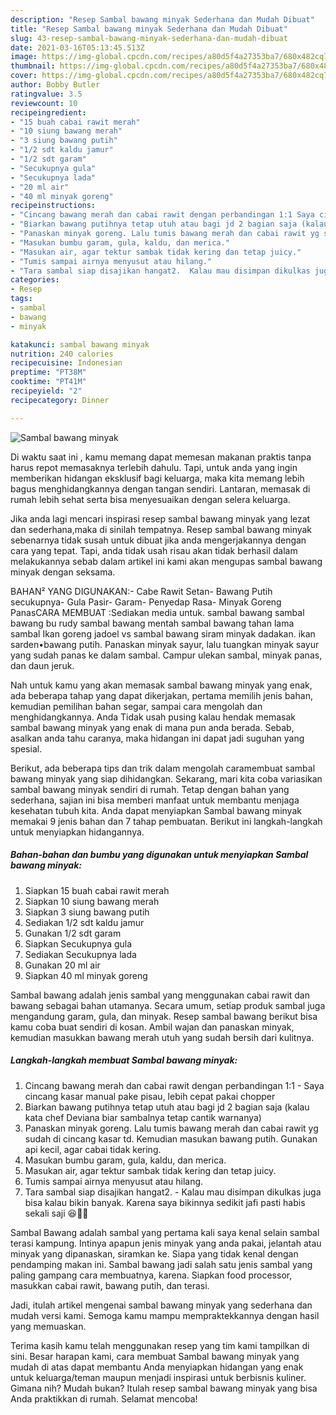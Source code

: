 ```yaml
---
description: "Resep Sambal bawang minyak Sederhana dan Mudah Dibuat"
title: "Resep Sambal bawang minyak Sederhana dan Mudah Dibuat"
slug: 43-resep-sambal-bawang-minyak-sederhana-dan-mudah-dibuat
date: 2021-03-16T05:13:45.513Z
image: https://img-global.cpcdn.com/recipes/a80d5f4a27353ba7/680x482cq70/sambal-bawang-minyak-foto-resep-utama.jpg
thumbnail: https://img-global.cpcdn.com/recipes/a80d5f4a27353ba7/680x482cq70/sambal-bawang-minyak-foto-resep-utama.jpg
cover: https://img-global.cpcdn.com/recipes/a80d5f4a27353ba7/680x482cq70/sambal-bawang-minyak-foto-resep-utama.jpg
author: Bobby Butler
ratingvalue: 3.5
reviewcount: 10
recipeingredient:
- "15 buah cabai rawit merah"
- "10 siung bawang merah"
- "3 siung bawang putih"
- "1/2 sdt kaldu jamur"
- "1/2 sdt garam"
- "Secukupnya gula"
- "Secukupnya lada"
- "20 ml air"
- "40 ml minyak goreng"
recipeinstructions:
- "Cincang bawang merah dan cabai rawit dengan perbandingan 1:1 Saya cincang kasar manual pake pisau, lebih cepat pakai chopper"
- "Biarkan bawang putihnya tetap utuh atau bagi jd 2 bagian saja (kalau kata chef Deviana biar sambalnya tetap cantik warnanya)"
- "Panaskan minyak goreng. Lalu tumis bawang merah dan cabai rawit yg sudah di cincang kasar td. Kemudian masukan bawang putih. Gunakan api kecil, agar cabai tidak kering."
- "Masukan bumbu garam, gula, kaldu, dan merica."
- "Masukan air, agar tektur sambak tidak kering dan tetap juicy."
- "Tumis sampai airnya menyusut atau hilang."
- "Tara sambal siap disajikan hangat2.  Kalau mau disimpan dikulkas juga bisa kalau bikin banyak. Karena saya bikinnya sedikit jafi pasti habis sekali saji 😆✌🏻"
categories:
- Resep
tags:
- sambal
- bawang
- minyak

katakunci: sambal bawang minyak 
nutrition: 240 calories
recipecuisine: Indonesian
preptime: "PT38M"
cooktime: "PT41M"
recipeyield: "2"
recipecategory: Dinner

---
```



![Sambal bawang minyak](https://img-global.cpcdn.com/recipes/a80d5f4a27353ba7/680x482cq70/sambal-bawang-minyak-foto-resep-utama.jpg)

Di waktu  saat ini , kamu memang dapat memesan makanan praktis tanpa harus repot memasaknya terlebih dahulu. Tapi, untuk anda yang ingin memberikan hidangan eksklusif bagi keluarga, maka kita memang lebih bagus menghidangkannya dengan tangan sendiri. Lantaran, memasak di rumah lebih sehat serta bisa menyesuaikan dengan selera keluarga.

Jika anda lagi mencari inspirasi resep sambal bawang minyak yang lezat dan sederhana,maka di sinilah tempatnya. Resep sambal bawang minyak  sebenarnya tidak susah untuk dibuat jika anda mengerjakannya dengan cara yang tepat. Tapi, anda tidak usah risau akan tidak berhasil dalam melakukannya 
sebab dalam artikel ini kami akan mengupas sambal bawang minyak dengan seksama.  

BAHAN² YANG DIGUNAKAN:- Cabe Rawit Setan- Bawang Putih secukupnya- Gula Pasir- Garam- Penyedap Rasa- Minyak Goreng PanasCARA MEMBUAT :Sediakan media untuk. sambal bawang sambal bawang bu rudy sambal bawang mentah sambal bawang tahan lama sambal Ikan goreng jadoel vs sambal bawang siram minyak dadakan. ikan sarden•bawang putih. Panaskan minyak sayur, lalu tuangkan minyak sayur yang sudah panas ke dalam sambal. Campur ulekan sambal, minyak panas, dan daun jeruk.

Nah untuk kamu yang akan memasak sambal bawang minyak yang enak, ada beberapa tahap yang dapat dikerjakan, pertama memilih jenis bahan, kemudian pemilihan bahan segar, sampai cara mengolah dan menghidangkannya. Anda Tidak usah pusing kalau hendak memasak sambal bawang minyak yang enak di mana pun anda berada. Sebab, asalkan anda  tahu caranya, maka hidangan ini dapat jadi suguhan yang spesial.

Berikut, ada beberapa tips dan trik dalam mengolah caramembuat sambal bawang minyak yang siap dihidangkan. Sekarang, mari kita coba variasikan sambal bawang minyak sendiri di rumah. Tetap dengan bahan yang sederhana, sajian ini bisa memberi manfaat untuk membantu menjaga kesehatan tubuh kita. Anda dapat menyiapkan Sambal bawang minyak memakai 9 jenis bahan dan 7 tahap pembuatan. Berikut ini langkah-langkah untuk menyiapkan hidangannya.

<!--inarticleads1-->

##### Bahan-bahan dan bumbu yang digunakan untuk menyiapkan Sambal bawang minyak:

1. Siapkan 15 buah cabai rawit merah
1. Siapkan 10 siung bawang merah
1. Siapkan 3 siung bawang putih
1. Sediakan 1/2 sdt kaldu jamur
1. Gunakan 1/2 sdt garam
1. Siapkan Secukupnya gula
1. Sediakan Secukupnya lada
1. Gunakan 20 ml air
1. Siapkan 40 ml minyak goreng


Sambal bawang adalah jenis sambal yang menggunakan cabai rawit dan bawang sebagai bahan utamanya. Secara umum, setiap produk sambal juga mengandung garam, gula, dan minyak. Resep sambal bawang berikut bisa kamu coba buat sendiri di kosan. Ambil wajan dan panaskan minyak, kemudian masukkan bawang merah utuh yang sudah bersih dari kulitnya. 

<!--inarticleads2-->

##### Langkah-langkah membuat Sambal bawang minyak:

1. Cincang bawang merah dan cabai rawit dengan perbandingan 1:1 - Saya cincang kasar manual pake pisau, lebih cepat pakai chopper
1. Biarkan bawang putihnya tetap utuh atau bagi jd 2 bagian saja (kalau kata chef Deviana biar sambalnya tetap cantik warnanya)
1. Panaskan minyak goreng. Lalu tumis bawang merah dan cabai rawit yg sudah di cincang kasar td. Kemudian masukan bawang putih. Gunakan api kecil, agar cabai tidak kering.
1. Masukan bumbu garam, gula, kaldu, dan merica.
1. Masukan air, agar tektur sambak tidak kering dan tetap juicy.
1. Tumis sampai airnya menyusut atau hilang.
1. Tara sambal siap disajikan hangat2.  - Kalau mau disimpan dikulkas juga bisa kalau bikin banyak. Karena saya bikinnya sedikit jafi pasti habis sekali saji 😆✌🏻


Sambal Bawang adalah sambal yang pertama kali saya kenal selain sambal terasi kampung. Intinya apapun jenis minyak yang anda pakai, jelantah atau minyak yang dipanaskan, siramkan ke. Siapa yang tidak kenal dengan pendamping makan ini. Sambal bawang jadi salah satu jenis sambal yang paling gampang cara membuatnya, karena. Siapkan food processor, masukkan cabai rawit, bawang putih, dan terasi. 

Jadi, itulah artikel mengenai  sambal bawang minyak  yang sederhana dan mudah versi kami. Semoga kamu mampu mempraktekkannya dengan hasil yang memuaskan. 

Terima kasih kamu telah menggunakan resep yang tim kami tampilkan di sini. Besar harapan kami, cara membuat  Sambal bawang minyak yang mudah di atas dapat membantu Anda menyiapkan hidangan yang enak untuk keluarga/teman maupun menjadi inspirasi untuk berbisnis kuliner. Gimana nih? Mudah bukan? Itulah resep sambal bawang minyak yang bisa Anda praktikkan di rumah. Selamat mencoba!

